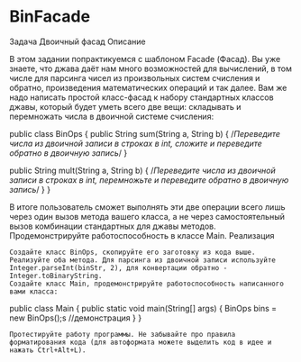 # BinFacade
Задача Двоичный фасад
Описание

В этом задании попрактикуемся с шаблоном Facade (Фасад). Вы уже знаете, что джава даёт нам много возможностей для вычислений, в том числе для парсинга чисел из произвольных систем счисления и обратно, произведения математических операций и так далее. Вам же надо написать простой класс-фасад к набору стандартных классов джавы, который будет уметь всего две вещи: складывать и перемножать числа в двоичной системе счисления:

public class BinOps {
  public String sum(String a, String b) {
    /*Переведите числа из двоичной записи в
      строках в int, сложите и переведите
      обратно в двоичную запись*/
  }

  public String mult(String a, String b) {
    /*Переведите числа из двоичной записи в
      строках в int, перемножьте и переведите
      обратно в двоичную запись*/
  }
}

В итоге пользователь сможет выполнять эти две операции всего лишь через один вызов метода вашего класса, а не через самостоятельный вызов комбинации стандартных для джавы методов. Продемонстрируйте работоспособность в классе Main.
Реализация

    Создайте класс BinOps, скопируйте его заготовку из кода выше.
    Реализуйте оба метода. Для парсинга из двоичной записи используйте Integer.parseInt(binStr, 2), для конвертации обратно - Integer.toBinaryString.
    Создайте класс Main, продемонстрируйте работоспособность написанного вами класса:

public class Main {
  public static void main(String[] args) {
    BinOps bins = new BinOps();s
    //демонстрация
  }
}

    Протестируйте работу программы. Не забывайте про правила форматирования кода (для автоформата можете выделить код в идее и нажать Ctrl+Alt+L).


